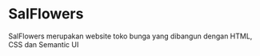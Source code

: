 # SalFlowers
SalFlowers merupakan website toko bunga yang dibangun dengan HTML, CSS dan Semantic UI
